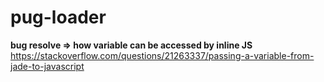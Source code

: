 # pug-loader  
**bug resolve => how variable can be accessed by inline JS**  
https://stackoverflow.com/questions/21263337/passing-a-variable-from-jade-to-javascript  

